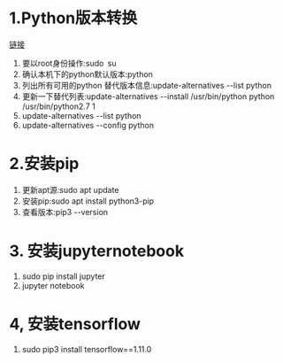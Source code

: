 # 1.Python版本转换

[链接](https://www.jb51.net/article/163112.htm)

1. 要以root身份操作:sudo` `su
2. 确认本机下的python默认版本:python
3. 列出所有可用的python 替代版本信息:update-alternatives --list python
4. 更新一下替代列表:update-alternatives --install /usr/bin/python python /usr/bin/python2.7 1 
5. update-alternatives --list python
6.  update-alternatives --config python

# 2.安装pip

1. 更新apt源:sudo apt update
2. 安装pip:sudo apt install python3-pip
3. 查看版本:pip3 --version

# 3.  安装jupyternotebook

1. sudo pip install jupyter
2. jupyter notebook

# 4, 安装tensorflow

1. sudo pip3 install tensorflow==1.11.0

